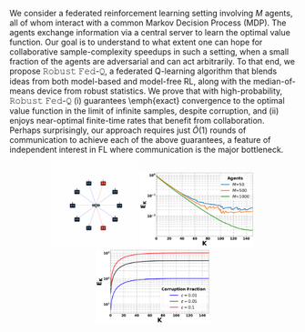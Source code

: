 We consider a federated reinforcement learning setting involving $M$ agents, all of whom interact with a common Markov Decision Process (MDP). The agents exchange information via a central server to learn the optimal value function. Our goal is to understand to what extent one can hope for collaborative sample-complexity speedups in such a setting, when a small fraction of the agents are adversarial and can act arbitrarily. To that end, we propose 𝚁𝚘𝚋𝚞𝚜𝚝 𝙵𝚎𝚍-𝚀, a federated Q-learning algorithm that blends ideas from both model-based and model-free RL, along with the median-of-means device from robust statistics. We prove that with high-probability, 𝚁𝚘𝚋𝚞𝚜𝚝 𝙵𝚎𝚍-𝚀 (i) guarantees \emph{exact} convergence to the optimal value function in the limit of infinite samples, despite corruption, and (ii) enjoys near-optimal finite-time rates that benefit from collaboration. Perhaps surprisingly, our approach requires just $\tilde{O}(1)$ rounds of communication to achieve each of the above guarantees, a feature of independent interest in FL where communication is the major bottleneck.
<p align="center">
  <img src="https://raw.githubusercontent.com/sreejeetm1729/Robust-Federated-Q-Learning-with-Almost-No-communication/main/Robust%20Fed-Q%20Animated%20corruption.gif"
       alt="Robust Fed-Q animation" width="150">
  <img src="https://github.com/sreejeetm1729/Robust-Federated-Q-Learning-with-Almost-No-communication/blob/main/Figures%20Robust%20Fed-Q/Figure%201%20Robust%20Fed%20Q%20with%20corruption%20fraction%200.01.png"
       alt="Figure 2" width="200">
  <img src="https://github.com/sreejeetm1729/Robust-Federated-Q-Learning-with-Almost-No-communication/blob/main/Figures%20Robust%20Fed-Q/Figure%202%20Robust%20Fed%20Q%20with%20corruption%20fraction%200.01.png"
       alt="Figure 1" width="200">
</p>


